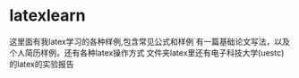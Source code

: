 # latexlearn
这里面有我latex学习的各种样例,包含常见公式和样例
有一篇基础论文写法，以及个人简历样例，还有各种latex操作方式
文件夹latex里还有电子科技大学(uestc)的latex的实验报告
